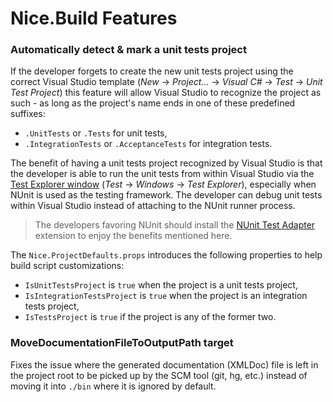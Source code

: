 # Nice.Build Features

### Automatically detect & mark a unit tests project
If the developer forgets to create the new unit tests project using the correct Visual Studio template (*New* → *Project...* → *Visual C#* → *Test* → *Unit Test Project*) this feature will allow Visual Studio to recognize the project as such - as long as the project's name ends in one of these predefined suffixes:
- `.UnitTests` or `.Tests` for unit tests,
- `.IntegrationTests` or `.AcceptanceTests` for integration tests.

The benefit of having a unit tests project recognized by Visual Studio is that the developer is able to run the unit tests from within Visual Studio via the [Test Explorer window](https://www.visualstudio.com/en-us/docs/test/developer-testing/getting-started/getting-started-with-developer-testing#run-unit-tests-with-test-explorer) (*Test* → *Windows* → *Test Explorer*), especially when NUnit is used as the testing framework.
The developer can debug unit tests within Visual Studio instead of attaching to the NUnit runner process.

> The developers favoring NUnit should install the [NUnit Test Adapter](https://www.visualstudio.com/en-us/docs/test/developer-testing/getting-started/getting-started-with-developer-testing#q----can-i-run-unit-tests-in-visual-studio-if-i-use-a-different-unit-test-framework) extension to enjoy the benefits mentioned here.

The `Nice.ProjectDefaults.props` introduces the following properties to help build script customizations:
- `IsUnitTestsProject` is `true` when the project is a unit tests project,
- `IsIntegrationTestsProject` is `true` when the project is an integration tests project,
- `IsTestsProject` is `true` if the project is any of the former two.


### MoveDocumentationFileToOutputPath target
Fixes the issue where the generated documentation (XMLDoc) file is left in the project root to be picked up by the SCM tool (git, hg, etc.) instead of moving it into `./bin` where it is ignored by default.
